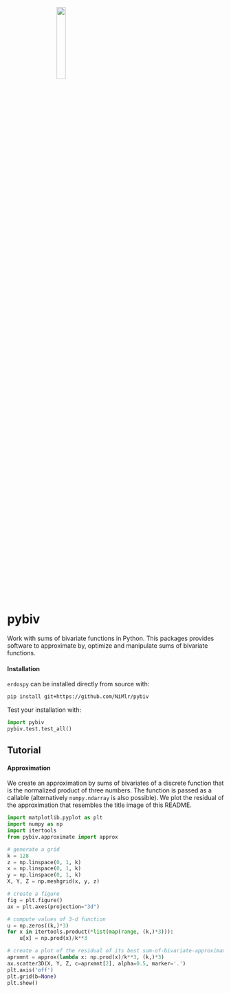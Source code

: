 <div style="width: 35%; height: 35%; overflow: hidden"><img align="right" style="width: 35%; height: 35%" src="https://github.com/user-attachments/assets/7ca6ec08-77e4-4782-920b-d548f9455786"></div>

# pybiv
Work with sums of bivariate functions in Python.
This packages provides software to approximate by, optimize and manipulate sums of bivariate functions.

#### Installation

`erdospy` can be installed directly from source with:
```sh
pip install git+https://github.com/NiMlr/pybiv
```

Test your installation with:
```python
import pybiv
pybiv.test.test_all()
```

## Tutorial

#### Approximation

We create an approximation by sums of bivariates of a discrete function that is the normalized product of three numbers.
The function is passed as a callable (alternatively `numpy.ndarray` is also possible).
We plot the residual of the approximation that resembles the title image of this README.

```python
import matplotlib.pyplot as plt
import numpy as np
import itertools
from pybiv.approximate import approx

# generate a grid
k = 128
z = np.linspace(0, 1, k)
x = np.linspace(0, 1, k)
y = np.linspace(0, 1, k)
X, Y, Z = np.meshgrid(x, y, z)

# create a figure
fig = plt.figure()
ax = plt.axes(projection="3d")

# compute values of 3-d function
u = np.zeros((k,)*3)
for x in itertools.product(*list(map(range, (k,)*3))):
    u[x] = np.prod(x)/k**3

# create a plot of the residual of its best sum-of-bivariate-approximant
aprxmnt = approx(lambda x: np.prod(x)/k**3, (k,)*3)
ax.scatter3D(X, Y, Z, c=aprxmnt[2], alpha=0.5, marker='.')
plt.axis('off')
plt.grid(b=None)
plt.show()
```
